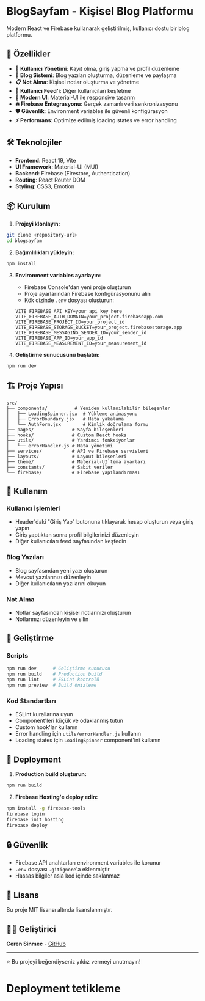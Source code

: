 # BlogSayfam - Kişisel Blog Platformu

Modern React ve Firebase kullanarak geliştirilmiş, kullanıcı dostu bir blog platformu.

## 🚀 Özellikler

- **👤 Kullanıcı Yönetimi**: Kayıt olma, giriş yapma ve profil düzenleme
- **📝 Blog Sistemi**: Blog yazıları oluşturma, düzenleme ve paylaşma
- **📋 Not Alma**: Kişisel notlar oluşturma ve yönetme
- **👥 Kullanıcı Feed'i**: Diğer kullanıcıları keşfetme
- **🎨 Modern UI**: Material-UI ile responsive tasarım
- **🔥 Firebase Entegrasyonu**: Gerçek zamanlı veri senkronizasyonu
- **🛡️ Güvenlik**: Environment variables ile güvenli konfigürasyon
- **⚡ Performans**: Optimize edilmiş loading states ve error handling

## 🛠️ Teknolojiler

- **Frontend**: React 19, Vite
- **UI Framework**: Material-UI (MUI)
- **Backend**: Firebase (Firestore, Authentication)
- **Routing**: React Router DOM
- **Styling**: CSS3, Emotion

## 📦 Kurulum

1. **Projeyi klonlayın:**
```bash
git clone <repository-url>
cd blogsayfam
```

2. **Bağımlılıkları yükleyin:**
```bash
npm install
```

3. **Environment variables ayarlayın:**
   - Firebase Console'dan yeni proje oluşturun
   - Proje ayarlarından Firebase konfigürasyonunu alın
   - Kök dizinde `.env` dosyası oluşturun:
   ```env
   VITE_FIREBASE_API_KEY=your_api_key_here
   VITE_FIREBASE_AUTH_DOMAIN=your_project.firebaseapp.com
   VITE_FIREBASE_PROJECT_ID=your_project_id
   VITE_FIREBASE_STORAGE_BUCKET=your_project.firebasestorage.app
   VITE_FIREBASE_MESSAGING_SENDER_ID=your_sender_id
   VITE_FIREBASE_APP_ID=your_app_id
   VITE_FIREBASE_MEASUREMENT_ID=your_measurement_id
   ```

4. **Geliştirme sunucusunu başlatın:**
```bash
npm run dev
```

## 🏗️ Proje Yapısı

```
src/
├── components/          # Yeniden kullanılabilir bileşenler
│   ├── LoadingSpinner.jsx  # Yükleme animasyonu
│   ├── ErrorBoundary.jsx   # Hata yakalama
│   └── AuthForm.jsx        # Kimlik doğrulama formu
├── pages/              # Sayfa bileşenleri
├── hooks/              # Custom React hooks
├── utils/              # Yardımcı fonksiyonlar
│   └── errorHandler.js # Hata yönetimi
├── services/           # API ve Firebase servisleri
├── layouts/            # Layout bileşenleri
├── theme/              # Material-UI tema ayarları
├── constants/          # Sabit veriler
└── firebase/           # Firebase yapılandırması
```

## 🎯 Kullanım

### Kullanıcı İşlemleri
- Header'daki "Giriş Yap" butonuna tıklayarak hesap oluşturun veya giriş yapın
- Giriş yaptıktan sonra profil bilgilerinizi düzenleyin
- Diğer kullanıcıları feed sayfasından keşfedin

### Blog Yazıları
- Blog sayfasından yeni yazı oluşturun
- Mevcut yazılarınızı düzenleyin
- Diğer kullanıcıların yazılarını okuyun

### Not Alma
- Notlar sayfasından kişisel notlarınızı oluşturun
- Notlarınızı düzenleyin ve silin

## 🔧 Geliştirme

### Scripts
```bash
npm run dev      # Geliştirme sunucusu
npm run build    # Production build
npm run lint     # ESLint kontrolü
npm run preview  # Build önizleme
```

### Kod Standartları
- ESLint kurallarına uyun
- Component'leri küçük ve odaklanmış tutun
- Custom hook'lar kullanın
- Error handling için `utils/errorHandler.js` kullanın
- Loading states için `LoadingSpinner` component'ini kullanın

## 🚀 Deployment

1. **Production build oluşturun:**
```bash
npm run build
```

2. **Firebase Hosting'e deploy edin:**
```bash
npm install -g firebase-tools
firebase login
firebase init hosting
firebase deploy
```

## 🔒 Güvenlik

- Firebase API anahtarları environment variables ile korunur
- `.env` dosyası `.gitignore`'a eklenmiştir
- Hassas bilgiler asla kod içinde saklanmaz

## 📄 Lisans

Bu proje MIT lisansı altında lisanslanmıştır.

## 👨‍💻 Geliştirici

**Ceren Sinmec** - [GitHub](https://github.com/cerensinmec)

---

⭐ Bu projeyi beğendiyseniz yıldız vermeyi unutmayın!
# Deployment tetikleme
